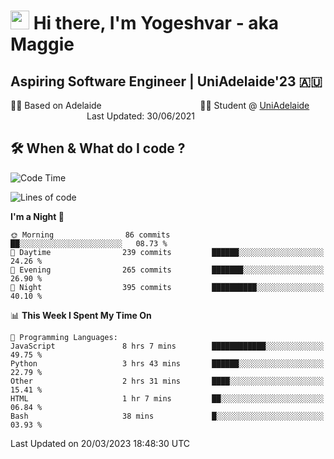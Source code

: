 <h1><img src="https://emojis.slackmojis.com/emojis/images/1531849430/4246/blob-sunglasses.gif?1531849430" width="30"/> Hi there, I'm Yogeshvar - aka Maggie</h1>

## Aspiring Software Engineer | UniAdelaide'23 🇦🇺  
🏂🏻  Based on Adelaide &nbsp;&nbsp;&nbsp;&nbsp;&nbsp;&nbsp;&nbsp;&nbsp;&nbsp;&nbsp;&nbsp;&nbsp;&nbsp;&nbsp;&nbsp;&nbsp;&nbsp;&nbsp;&nbsp;&nbsp;&nbsp;&nbsp;&nbsp;&nbsp;&nbsp;&nbsp;&nbsp;&nbsp;&nbsp;&nbsp;&nbsp;&nbsp;&nbsp;&nbsp;&nbsp;&nbsp;&nbsp;&nbsp;&nbsp;👨‍💻 Student @ [UniAdelaide](https://www.adelaide.edu.au)   &nbsp;&nbsp;&nbsp;&nbsp;&nbsp;&nbsp;&nbsp;&nbsp;&nbsp;&nbsp;&nbsp;&nbsp;&nbsp;&nbsp;&nbsp;&nbsp;&nbsp;&nbsp;&nbsp;&nbsp;&nbsp;&nbsp;&nbsp;&nbsp;&nbsp;&nbsp;&nbsp;&nbsp;&nbsp;&nbsp;&nbsp;Last Updated: 30/06/2021

## 🛠 When & What do I code ?  

<!--START_SECTION:waka-->
![Code Time](http://img.shields.io/badge/Code%20Time-2%2C016%20hrs%2027%20mins-blue)

![Lines of code](https://img.shields.io/badge/From%20Hello%20World%20I%27ve%20Written-3.6%20million%20lines%20of%20code-blue)

**I'm a Night 🦉** 

```text
🌞 Morning                86 commits          ██░░░░░░░░░░░░░░░░░░░░░░░   08.73 % 
🌆 Daytime                239 commits         ██████░░░░░░░░░░░░░░░░░░░   24.26 % 
🌃 Evening                265 commits         ███████░░░░░░░░░░░░░░░░░░   26.90 % 
🌙 Night                  395 commits         ██████████░░░░░░░░░░░░░░░   40.10 % 
```


📊 **This Week I Spent My Time On** 

```text
💬 Programming Languages: 
JavaScript               8 hrs 7 mins        ████████████░░░░░░░░░░░░░   49.75 % 
Python                   3 hrs 43 mins       ██████░░░░░░░░░░░░░░░░░░░   22.79 % 
Other                    2 hrs 31 mins       ████░░░░░░░░░░░░░░░░░░░░░   15.41 % 
HTML                     1 hr 7 mins         ██░░░░░░░░░░░░░░░░░░░░░░░   06.84 % 
Bash                     38 mins             █░░░░░░░░░░░░░░░░░░░░░░░░   03.93 % 
```


 Last Updated on 20/03/2023 18:48:30 UTC
<!--END_SECTION:waka-->
